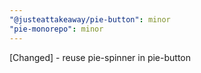 ```yaml
---
"@justeattakeaway/pie-button": minor
"pie-monorepo": minor
---
```


[Changed] - reuse pie-spinner in pie-button
